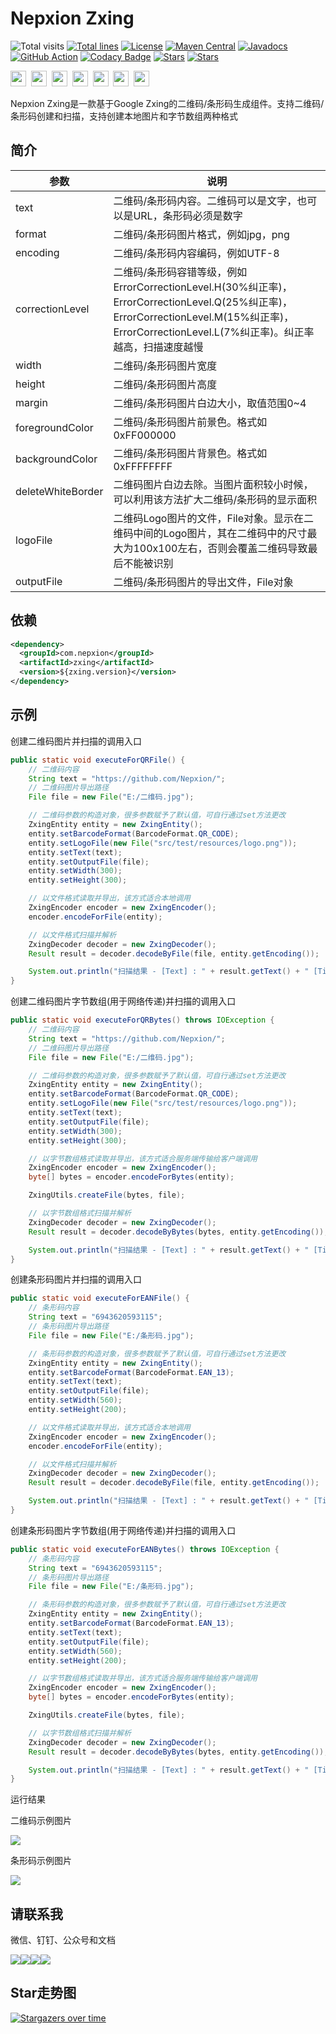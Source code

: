 # Nepxion Zxing
![Total visits](https://komarev.com/ghpvc/?username=Nepxion&label=total%20visits&color=blue)  [![Total lines](https://tokei.rs/b1/github/Nepxion/Zxing?category=lines)](https://tokei.rs/b1/github/Nepxion/Zxing?category=lines)  [![License](https://img.shields.io/badge/License-Apache%202.0-blue.svg?label=license)](https://github.com/Nepxion/Zxing/blob/master/LICENSE)  [![Maven Central](https://img.shields.io/maven-central/v/com.nepxion/zxing.svg?label=maven)](https://search.maven.org/artifact/com.nepxion/zxing)  [![Javadocs](http://www.javadoc.io/badge/com.nepxion/zxing.svg)](http://www.javadoc.io/doc/com.nepxion/zxing)  [![GitHub Action](https://github.com/Nepxion/Zxing/actions/workflows/maven.yml/badge.svg)](https://github.com/Nepxion/Zxing/actions/workflows/maven.yml)  [![Codacy Badge](https://app.codacy.com/project/badge/Grade/2f88e9a5f21d49cd97c9c5552e5a4455)](https://www.codacy.com/gh/Nepxion/Zxing/dashboard?utm_source=github.com&amp;utm_medium=referral&amp;utm_content=Nepxion/Zxing&amp;utm_campaign=Badge_Grade)  [![Stars](https://img.shields.io/github/stars/Nepxion/Zxing.svg?label=Stars&tyle=flat&logo=GitHub)](https://github.com/Nepxion/Zxing/stargazers)  [![Stars](https://gitee.com/Nepxion/Zxing/badge/star.svg)](https://gitee.com/Nepxion/Zxing/stargazers)

<a href="https://github.com/Nepxion" tppabs="#" target="_blank"><img width="25" height="25" src="http://nepxion.gitee.io/discovery/docs/icon-doc/github.png"></a>&nbsp;  <a href="https://gitee.com/Nepxion" tppabs="#" target="_blank"><img width="25" height="25" src="http://nepxion.gitee.io/discovery/docs/icon-doc/gitee.png"></a>&nbsp;  <a href="https://search.maven.org/search?q=g:com.nepxion" tppabs="#" target="_blank"><img width="25" height="25" src="http://nepxion.gitee.io/discovery/docs/icon-doc/maven.png"></a>&nbsp;  <a href="http://nepxion.gitee.io/discovery/docs/contact-doc/wechat.jpg" tppabs="#" target="_blank"><img width="25" height="25" src="http://nepxion.gitee.io/discovery/docs/icon-doc/wechat.png"></a>&nbsp;  <a href="http://nepxion.gitee.io/discovery/docs/contact-doc/dingding.jpg" tppabs="#" target="_blank"><img width="25" height="25" src="http://nepxion.gitee.io/discovery/docs/icon-doc/dingding.png"></a>&nbsp;  <a href="http://nepxion.gitee.io/discovery/docs/contact-doc/gongzhonghao.jpg" tppabs="#" target="_blank"><img width="25" height="25" src="http://nepxion.gitee.io/discovery/docs/icon-doc/gongzhonghao.png"></a>&nbsp;  <a href="mailto:1394997@qq.com" tppabs="#"><img width="25" height="25" src="http://nepxion.gitee.io/discovery/docs/icon-doc/email.png"></a>

Nepxion Zxing是一款基于Google Zxing的二维码/条形码生成组件。支持二维码/条形码创建和扫描，支持创建本地图片和字节数组两种格式

## 简介
| 参数 | 说明 |
| --- | --- |
| text | 二维码/条形码内容。二维码可以是文字，也可以是URL，条形码必须是数字 |
| format | 二维码/条形码图片格式，例如jpg，png |
| encoding | 二维码/条形码内容编码，例如UTF-8 |
| correctionLevel | 二维码/条形码容错等级，例如ErrorCorrectionLevel.H(30%纠正率)，ErrorCorrectionLevel.Q(25%纠正率)，ErrorCorrectionLevel.M(15%纠正率)，ErrorCorrectionLevel.L(7%纠正率)。纠正率越高，扫描速度越慢 |
| width | 二维码/条形码图片宽度 |
| height | 二维码/条形码图片高度 |
| margin | 二维码/条形码图片白边大小，取值范围0~4 |
| foregroundColor | 二维码/条形码图片前景色。格式如0xFF000000 |
| backgroundColor | 二维码/条形码图片背景色。格式如0xFFFFFFFF |
| deleteWhiteBorder | 二维码图片白边去除。当图片面积较小时候，可以利用该方法扩大二维码/条形码的显示面积 |
| logoFile | 二维码Logo图片的文件，File对象。显示在二维码中间的Logo图片，其在二维码中的尺寸最大为100x100左右，否则会覆盖二维码导致最后不能被识别 |
| outputFile | 二维码/条形码图片的导出文件，File对象 |

## 依赖
```xml
<dependency>
  <groupId>com.nepxion</groupId>
  <artifactId>zxing</artifactId>
  <version>${zxing.version}</version>
</dependency>
```

## 示例
创建二维码图片并扫描的调用入口
```java
public static void executeForQRFile() {
    // 二维码内容
    String text = "https://github.com/Nepxion/";
    // 二维码图片导出路径
    File file = new File("E:/二维码.jpg");

    // 二维码参数的构造对象，很多参数赋予了默认值，可自行通过set方法更改
    ZxingEntity entity = new ZxingEntity();
    entity.setBarcodeFormat(BarcodeFormat.QR_CODE);
    entity.setLogoFile(new File("src/test/resources/logo.png"));
    entity.setText(text);
    entity.setOutputFile(file);
    entity.setWidth(300);
    entity.setHeight(300);

    // 以文件格式读取并导出，该方式适合本地调用
    ZxingEncoder encoder = new ZxingEncoder();
    encoder.encodeForFile(entity);

    // 以文件格式扫描并解析
    ZxingDecoder decoder = new ZxingDecoder();
    Result result = decoder.decodeByFile(file, entity.getEncoding());

    System.out.println("扫描结果 - [Text] : " + result.getText() + " [Timestamp] : " + result.getTimestamp() + " [BarcodeFormat] : " + result.getBarcodeFormat() + " [NumBits] : " + result.getNumBits());
}
```

创建二维码图片字节数组(用于网络传递)并扫描的调用入口
```java
public static void executeForQRBytes() throws IOException {
    // 二维码内容
    String text = "https://github.com/Nepxion/";
    // 二维码图片导出路径
    File file = new File("E:/二维码.jpg");

    // 二维码参数的构造对象，很多参数赋予了默认值，可自行通过set方法更改
    ZxingEntity entity = new ZxingEntity();
    entity.setBarcodeFormat(BarcodeFormat.QR_CODE);
    entity.setLogoFile(new File("src/test/resources/logo.png"));
    entity.setText(text);
    entity.setOutputFile(file);
    entity.setWidth(300);
    entity.setHeight(300);

    // 以字节数组格式读取并导出，该方式适合服务端传输给客户端调用
    ZxingEncoder encoder = new ZxingEncoder();
    byte[] bytes = encoder.encodeForBytes(entity);

    ZxingUtils.createFile(bytes, file);

    // 以字节数组格式扫描并解析
    ZxingDecoder decoder = new ZxingDecoder();
    Result result = decoder.decodeByBytes(bytes, entity.getEncoding());

    System.out.println("扫描结果 - [Text] : " + result.getText() + " [Timestamp] : " + result.getTimestamp() + " [BarcodeFormat] : " + result.getBarcodeFormat() + " [NumBits] : " + result.getNumBits());
}
```

创建条形码图片并扫描的调用入口
```java
public static void executeForEANFile() {
    // 条形码内容
    String text = "6943620593115";
    // 条形码图片导出路径
    File file = new File("E:/条形码.jpg");

    // 条形码参数的构造对象，很多参数赋予了默认值，可自行通过set方法更改
    ZxingEntity entity = new ZxingEntity();
    entity.setBarcodeFormat(BarcodeFormat.EAN_13);
    entity.setText(text);
    entity.setOutputFile(file);
    entity.setWidth(560);
    entity.setHeight(200);

    // 以文件格式读取并导出，该方式适合本地调用
    ZxingEncoder encoder = new ZxingEncoder();
    encoder.encodeForFile(entity);

    // 以文件格式扫描并解析
    ZxingDecoder decoder = new ZxingDecoder();
    Result result = decoder.decodeByFile(file, entity.getEncoding());

    System.out.println("扫描结果 - [Text] : " + result.getText() + " [Timestamp] : " + result.getTimestamp() + " [BarcodeFormat] : " + result.getBarcodeFormat() + " [NumBits] : " + result.getNumBits());
}
```

创建条形码图片字节数组(用于网络传递)并扫描的调用入口
```java
public static void executeForEANBytes() throws IOException {
    // 条形码内容
    String text = "6943620593115";
    // 条形码图片导出路径
    File file = new File("E:/条形码.jpg");

    // 条形码参数的构造对象，很多参数赋予了默认值，可自行通过set方法更改
    ZxingEntity entity = new ZxingEntity();
    entity.setBarcodeFormat(BarcodeFormat.EAN_13);
    entity.setText(text);
    entity.setOutputFile(file);
    entity.setWidth(560);
    entity.setHeight(200);

    // 以字节数组格式读取并导出，该方式适合服务端传输给客户端调用
    ZxingEncoder encoder = new ZxingEncoder();
    byte[] bytes = encoder.encodeForBytes(entity);

    ZxingUtils.createFile(bytes, file);

    // 以字节数组格式扫描并解析
    ZxingDecoder decoder = new ZxingDecoder();
    Result result = decoder.decodeByBytes(bytes, entity.getEncoding());

    System.out.println("扫描结果 - [Text] : " + result.getText() + " [Timestamp] : " + result.getTimestamp() + " [BarcodeFormat] : " + result.getBarcodeFormat() + " [NumBits] : " + result.getNumBits());
}
```

运行结果

二维码示例图片

![](http://nepxion.gitee.io/discovery/docs/zxing-doc/QR.jpg)

条形码示例图片

![](http://nepxion.gitee.io/discovery/docs/zxing-doc/EAN.jpg)

## 请联系我
微信、钉钉、公众号和文档

![](http://nepxion.gitee.io/discovery/docs/contact-doc/wechat-1.jpg)![](http://nepxion.gitee.io/discovery/docs/contact-doc/dingding-1.jpg)![](http://nepxion.gitee.io/discovery/docs/contact-doc/gongzhonghao-1.jpg)![](http://nepxion.gitee.io/discovery/docs/contact-doc/document-1.jpg)

## Star走势图
[![Stargazers over time](https://starchart.cc/Nepxion/Zxing.svg)](https://starchart.cc/Nepxion/Zxing)